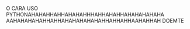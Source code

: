O CARA USO PYTHONAHAHAHHAHHAHAHAHHHAHHAHAHHAHAHAHAHAHA
AAHAHAHAHAHHAHHAHAHAHAHAHAHHAHHAHHAAHAHHAH
DOEMTE
